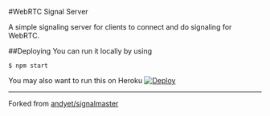 #WebRTC Signal Server

A simple signaling server for clients to connect and do signaling for WebRTC.

##Deploying
You can run it locally by using

```
$ npm start
```

You may also want to run this on Heroku
[![Deploy](https://www.herokucdn.com/deploy/button.png)](https://heroku.com/deploy?template=https://github.com/dtsdwarak/webrtc-signal/tree/master)

---
Forked from [andyet/signalmaster](https://github.com/andyet/signalmaster)
